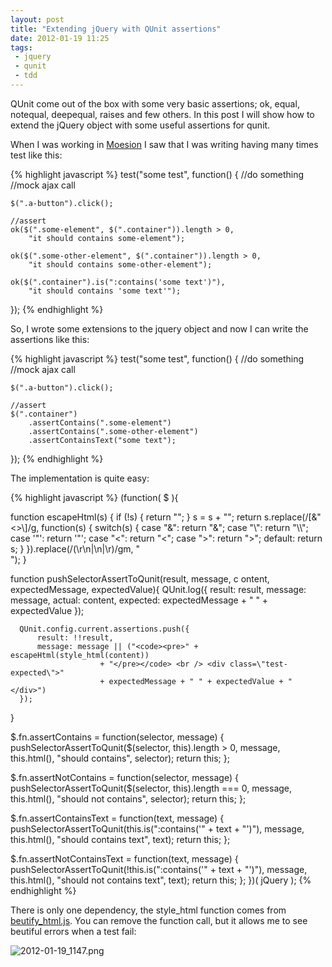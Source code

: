 ```yaml
---
layout: post
title: "Extending jQuery with QUnit assertions"
date: 2012-01-19 11:25
tags:
 - jquery
 - qunit
 - tdd 
---
```



QUnit come out of the box with some very basic assertions; ok, equal, notequal, deepequal, raises and few others.  In this post I will show how to extend the jQuery object with some useful assertions for qunit.

When I was working in [Moesion](http://www.moesion.com/) I saw that I was writing having many times test like this:

{% highlight javascript %}
test("some test", function() {
    //do something
    //mock ajax call

    $(".a-button").click();

    //assert
    ok($(".some-element", $(".container")).length > 0, 
        "it should contains some-element");
    
    ok($(".some-other-element", $(".container")).length > 0,
        "it should contains some-other-element");

    ok($(".container").is(":contains('some text')"),
        "it should contains 'some text'");
});
{% endhighlight %}
 

So, I wrote some extensions to the jquery object and now I can write the assertions like this:


{% highlight javascript %}
test("some test", function() {
    //do something
    //mock ajax call

    $(".a-button").click();

    //assert
    $(".container")
        .assertContains(".some-element")
        .assertContains(".some-other-element")
        .assertContainsText("some text");
});
{% endhighlight %}

The implementation is quite easy:


{% highlight javascript %}
(function( $ ){

  function escapeHtml(s) {
      if (!s) {
          return "";
      }
      s = s + "";
      return s.replace(/[\&"<>\\]/g, function(s) {
          switch(s) {
              case "&": return "&amp;";
              case "\\": return "\\\\";
              case '"': return '\"';
              case "<": return "&lt;";
              case ">": return "&gt;";
              default: return s;
          }
      }).replace(/(\r\n|\n|\r)/gm, "<br />");
  }

  function pushSelectorAssertToQunit(result, message, c
                                    ontent, expectedMessage, 
                                    expectedValue){
      QUnit.log({
            result: result,
            message: message,
            actual: content,
            expected: expectedMessage + " " + expectedValue
        });

      QUnit.config.current.assertions.push({
          result: !!result,
          message: message || ("<code><pre>" + escapeHtml(style_html(content)) 
                        + "</pre></code> <br /> <div class=\"test-expected\">" 
                        + expectedMessage + " " + expectedValue + "</div>")
      });  
  }

  $.fn.assertContains = function(selector, message) {
    pushSelectorAssertToQunit($(selector, this).length > 0, 
                        message, 
                        this.html(), 
                        "should contains", 
                        selector);
    return this;
  };

  $.fn.assertNotContains = function(selector, message) {
    pushSelectorAssertToQunit($(selector, this).length === 0, 
                        message, 
                        this.html(), 
                        "should not contains", 
                        selector);
    return this;
  };

  $.fn.assertContainsText = function(text, message) {
    pushSelectorAssertToQunit(this.is(":contains('" + text + "')"), 
                        message, 
                        this.html(), 
                        "should contains text", 
                        text);
    return this;
  };

  $.fn.assertNotContainsText = function(text, message) {
    pushSelectorAssertToQunit(!this.is(":contains('" + text + "')"), 
                        message, 
                        this.html(), 
                        "should not contains text", 
                        text);
    return this;
  };
})( jQuery );
{% endhighlight %}

There is only one dependency, the style_html function comes from [beutify_html.js](https://github.com/einars/js-beautify/blob/master/beautify-html.js). You can remove the function call, but it allows me to see beutiful errors when a test fail:

![2012-01-19_1147.png](http://joseoncodecom.ipage.com/wp-content/uploads/images/2012-01-19_1147.png)